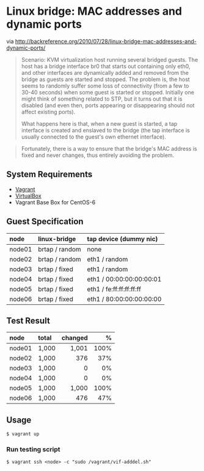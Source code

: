 # Linux bridge: MAC addresses and dynamic ports

via http://backreference.org/2010/07/28/linux-bridge-mac-addresses-and-dynamic-ports/

> Scenario: KVM virtualization host running several bridged guests. The host has a bridge interface br0 that starts out containing only eth0, and other interfaces are dynamically added and removed from the bridge as guests are started and stopped.
> The problem is, the host seems to randomly suffer some loss of connectivity (from a few to 30-40 seconds) when some guest is started or stopped. Initially one might think of something related to STP, but it turns out that it is disabled (and even then, ports appearing or disappearing should not affect existing ports).
>
> What happens here is that, when a new guest is started, a tap interface is created and enslaved to the bridge (the tap interface is usually connected to the guest's own ethernet interface).

> Fortunately, there is a way to ensure that the bridge's MAC address is fixed and never changes, thus entirely avoiding the problem.

## System Requirements

+ [Vagrant](http://www.vagrantup.com/downloads.html)
+ [VirtualBox](https://www.virtualbox.org/wiki/Downloads)
+ Vagrant Base Box for CentOS-6

## Guest Specification

| node   | linux-bridge   | tap device (dummy nic)   |
|:-------|:---------------|:-------------------------|
| node01 | brtap / random | none                     |
| node02 | brtap / random | eth1 / random            |
| node03 | brtap / fixed  | eth1 / random            |
| node04 | brtap / fixed  | eth1 / 00:00:00:00:00:01 |
| node05 | brtap / fixed  | eth1 / fe:ff:ff:ff:ff:ff |
| node06 | brtap / fixed  | eth1 / 80:00:00:00:00:00 |

## Test Result

| node   | total  | changed |     % |
|:-------|:-------|--------:|------:|
| node01 |  1,000 |  1,001  |  100% |
| node02 |  1,000 |    376  |   37% |
| node03 |  1,000 |      0  |    0% |
| node04 |  1,000 |      0  |    0% |
| node05 |  1,000 |  1,000  |  100% |
| node06 |  1,000 |    476  |   47% |

## Usage

```
$ vagrant up
```

### Run testing script

```
$ vagrant ssh <node> -c "sudo /vagrant/vif-adddel.sh"
```
